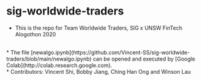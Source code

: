 # sig-worldwide-traders
* This is the repo for Team Worldwide Traders, SIG x UNSW FinTech Alogothon 2020
<br />
* The file [newalgo.ipynb](https://github.com/Vincent-SS/sig-worldwide-traders/blob/main/newalgo.ipynb) can be opened and executed by [Google Colab](http://colab.research.google.com).
<br />
* Contributors: Vincent Shi, Bobby Jiang, Ching Han Ong and Winson Lau
